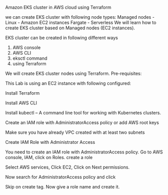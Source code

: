 Amazon EKS cluster in AWS cloud using Terraform 

we can create EKS cluster with following node types:
Managed nodes -  Linux - Amazon EC2 instances
Fargate - Serverless
We will learn how to create EKS cluster based on Managed nodes (EC2 instances).

EKS cluster can be created in following different ways

1. AWS console
2. AWS CLI
3. eksctl command
4. using Terraform

We will create EKS cluster nodes using Terraform.
Pre-requisites:

This Lab is using an EC2 instance with following configured:

Install Terraform 

Install AWS CLI

Install kubectl  – A command line tool for working with Kubernetes clusters. 

Create an IAM role with AdministratorAccess policy or add AWS root keys

Make sure you have already VPC created with at least two subnets

Create IAM Role with Administrator Access

You need to create an IAM role with AdministratorAccess policy.
Go to AWS console, IAM, click on Roles. create a role


 

Select AWS services, Click EC2, Click on Next permissions.
 
 Now search for AdministratorAccess policy and click


Skip on create tag.
Now give a role name and create it.